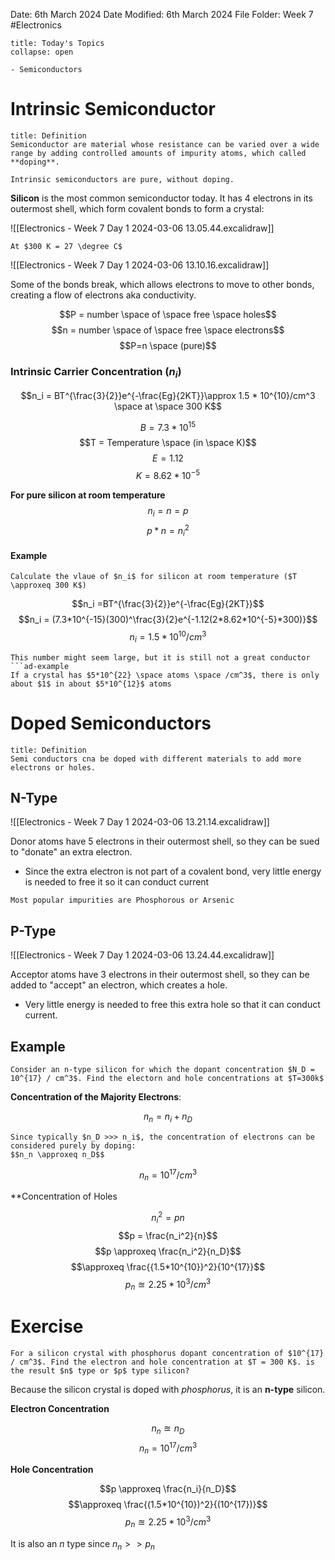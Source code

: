 Date: 6th March 2024
Date Modified: 6th March 2024
File Folder: Week 7
#Electronics

```ad-abstract
title: Today's Topics
collapse: open

- Semiconductors

```

# Intrinsic Semiconductor

```ad-summary
title: Definition
Semiconductor are material whose resistance can be varied over a wide range by adding controlled amounts of impurity atoms, which called **doping**.
```

```ad-note
Intrinsic semiconductors are pure, without doping.
```

**Silicon** is the most common semiconductor today. It has 4 electrons in its outermost shell, which form covalent bonds to form a crystal:

![[Electronics - Week 7 Day 1 2024-03-06 13.05.44.excalidraw]] 

```ad-note
At $300 K = 27 \degree C$
```

![[Electronics - Week 7 Day 1 2024-03-06 13.10.16.excalidraw]]

Some of the bonds break, which allows electrons to move to other bonds, creating a flow of electrons aka conductivity.

$$P = number \space of \space free \space holes$$
$$n = number \space of \space free \space electrons$$
$$P=n \space (pure)$$

 ### Intrinsic Carrier Concentration ($n_i$)

$$n_i = BT^{\frac{3}{2}}e^{-\frac{Eg}{2KT}}\approx 1.5 * 10^{10}/cm^3 \space at \space 300 K$$

$$B=7.3*10^{15}$$
$$T = Temperature \space (in \space K)$$
$$E = 1.12$$
$$K = 8.62*10^{-5}$$

**For pure silicon at room temperature**
$$n_i = n = p$$
$$p*n=n^2_i$$
#### Example

```ad-question
Calculate the vlaue of $n_i$ for silicon at room temperature ($T \approxeq 300 K$)
```

$$n_i =BT^{\frac{3}{2}}e^{-\frac{Eg}{2KT}}$$
$$n_i = (7.3*10^{-15}(300)^\frac{3}{2}e^{-1.12(2*8.62*10^{-5}*300)}$$
$$n_i = 1.5 * 10^{10} / cm^3$$

```ad-note
This number might seem large, but it is still not a great conductor
```ad-example
If a crystal has $5*10^{22} \space atoms \space /cm^3$, there is only about $1$ in about $5*10^{12}$ atoms
```

# Doped Semiconductors

```ad-summary
title: Definition
Semi conductors cna be doped with different materials to add more electrons or holes.
```

## N-Type

![[Electronics - Week 7 Day 1 2024-03-06 13.21.14.excalidraw]]

Donor atoms have 5 electrons in their outermost shell, so they can be sued to "donate" an extra electron.
- Since the extra electron is not part of a covalent bond, very little energy is needed to free it so it can conduct current

```ad-note
Most popular impurities are Phosphorous or Arsenic
```

## P-Type

![[Electronics - Week 7 Day 1 2024-03-06 13.24.44.excalidraw]]

Acceptor atoms have 3 electrons in their outermost shell, so they can be added to "accept" an electron, which creates a hole.
- Very little energy is needed to free this extra hole so that it can conduct current.

## Example

```ad-question
Consider an n-type silicon for which the dopant concentration $N_D = 10^{17} / cm^3$. Find the electorn and hole concentrations at $T=300k$
```

**Concentration of the Majority Electrons**:

$$n_n = n_i + n_D$$

```ad-note
Since typically $n_D >>> n_i$, the concentration of electrons can be considered purely by doping:
$$n_n \approxeq n_D$$
```

$$n_n = 10^{17} / cm^3$$

**Concentration of Holes

$$n_i^2=pn$$
$$p = \frac{n_i^2}{n}$$
$$p \approxeq \frac{n_i^2}{n_D}$$
$$\approxeq \frac{{1.5*10^{10}}^2}{10^{17}}$$
$$p_n \approxeq 2.25 * 10^3 /cm^3$$

# Exercise

```ad-question
For a silicon crystal with phosphorus dopant concentration of $10^{17} / cm^3$. Find the electron and hole concentration at $T = 300 K$. is the result $n$ type or $p$ type silicon?
```

Because the silicon crystal is doped with *phosphorus*, it is an **n-type** silicon.

**Electron Concentration**

$$n_n \approxeq n_D$$
$$n_n = 10^{17} / cm^3$$

**Hole Concentration**

$$p \approxeq \frac{n_i}{n_D}$$
$$\approxeq  \frac{(1.5*10^{10})^2}{(10^{17})}$$
$$p_n \approxeq 2.25 * 10^3 / cm^3$$

It is also an $n$ type since $n_n >> p_n$





